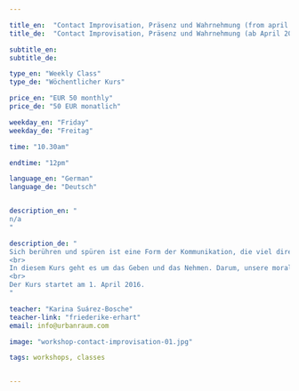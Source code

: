 ```yaml
---

title_en:  "Contact Improvisation, Präsenz und Wahrnehmung (from april 2016)"
title_de:  "Contact Improvisation, Präsenz und Wahrnehmung (ab April 2016)"

subtitle_en:
subtitle_de:

type_en: "Weekly Class"
type_de: "Wöchentlicher Kurs"

price_en: "EUR 50 monthly"
price_de: "50 EUR monatlich"

weekday_en: "Friday"
weekday_de: "Freitag"

time: "10.30am"

endtime: "12pm"

language_en: "German"
language_de: "Deutsch"


description_en: "
n/a
"

description_de: "
Sich berühren und spüren ist eine Form der Kommunikation, die viel direkter und unmissverständlicher ist, als man denkt. Contact Improvisation ist ein spontaner Dialog zwischen sensiblem Kontakt und hohem Energieaustausch. Ein Tanz, der auf der Grundlage und in der Verteilung des Gewichts zwischen zwei oder mehreren Personen basiert.
<br>
In diesem Kurs geht es um das Geben und das Nehmen. Darum, unsere moralischen Grenzen zu brechen und einen Dialog der Bewegung zu schaffen. Eine Arbeit, die auch eine Integration und persönliche Recherche der eigenen Bewegungssprache auslöst.
<br>
Der Kurs startet am 1. April 2016.
"

teacher: "Karina Suárez-Bosche"
teacher-link: "friederike-erhart"
email: info@urbanraum.com

image: "workshop-contact-improvisation-01.jpg"

tags: workshops, classes


---
```

